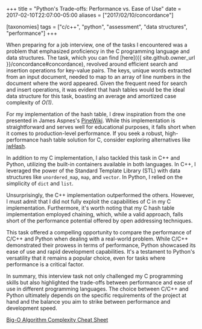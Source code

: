 +++
title = "Python's Trade-offs: Performance vs. Ease of Use"
date = 2017-02-10T22:07:00-05:00
aliases = ["2017/02/10/concordance"]

[taxonomies]
tags = ["c/c++", "python", "assessment", "data structures", "performance"]
+++

When preparing for a job interview, one of the tasks I encountered was a problem that emphasized proficiency in the C programming language and data structures. The task, which you can find [here]({{ site.github.owner_url }}/concordance#concordance), revolved around efficient search and insertion operations for key-value pairs. The keys, unique words extracted from an input document, needed to map to an array of line numbers in the document where the word appeared. Given the frequent need for search and insert operations, it was evident that hash tables would be the ideal data structure for this task, boasting an average and amortized case complexity of *O(1)*.
<!--more-->

For my implementation of the hash table, I drew inspiration from the one presented in James Aspnes's [PineWiki](http://www.cs.yale.edu/homes/aspnes/pinewiki/C(2f)HashTables.html?highlight=(CategoryAlgorithmNotes)). While this implementation is straightforward and serves well for educational purposes, it falls short when it comes to production-level performance. If you seek a robust, high-performance hash table solution for C, consider exploring alternatives like [jwHash](https://github.com/watmough/jwHash).

In addition to my C implementation, I also tackled this task in C++ and Python, utilizing the built-in containers available in both languages. In C++, I leveraged the power of the Standard Template Library (STL) with data structures like `unordered_map`, `map`, and `vector`. In Python, I relied on the simplicity of `dict` and `list`.

Unsurprisingly, the C++ implementation outperformed the others. However, I must admit that I did not fully exploit the capabilities of C in my C implementation. Furthermore, it's worth noting that my C hash table implementation employed chaining, which, while a valid approach, falls short of the performance potential offered by open addressing techniques.

This task offered a compelling opportunity to compare the performance of C/C++ and Python when dealing with a real-world problem. While C/C++ demonstrated their prowess in terms of performance, Python showcased its ease of use and rapid development capabilities. It's a testament to Python's versatility that it remains a popular choice, even for tasks where performance is a critical factor.

In summary, this interview task not only challenged my C programming skills but also highlighted the trade-offs between performance and ease of use in different programming languages. The choice between C/C++ and Python ultimately depends on the specific requirements of the project at hand and the balance you aim to strike between performance and development speed.

[Big-O Algorithm Complexity Cheat Sheet](http://bigocheatsheet.com/)
